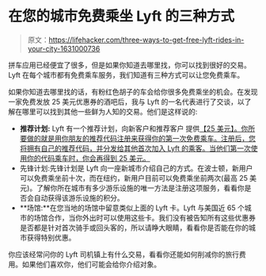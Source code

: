 # 在您的城市免费乘坐 Lyft 的三种方式

> 原文：<https://lifehacker.com/three-ways-to-get-free-lyft-rides-in-your-city-1631000736>

拼车应用已经便宜了很多，但是如果你知道去哪里找，你可以找到很好的交易。Lyft 在每个城市都有免费乘车服务，我们知道有三种方式可以让您免费乘车。



如果你知道去哪里找的话，有粉红色胡子的车会给你很多免费乘坐的机会。在发现一家免费发放 25 美元优惠券的酒吧后，我与 Lyft 的一名代表进行了交谈，以了解在哪里可以找到其他一些鲜为人知的交易。他们是这样说的:

*   **推荐计划:** Lyft 有一个推荐计划，向新客户和推荐客户 提供[【25 美元】。你所要做的就是用你朋友的推荐代码注册来获得你的第一次免费乘车。注册后，您将拥有自己的推荐代码，并分发给其他首次加入 Lyft 的乘客。当他们第一次使用你的代码乘车时，你会再得到 25 美元。](https://www.lyft.com/help/article/1455280)
*   先锋计划:先锋计划是 Lyft 向一座新城市介绍自己的方式。在波士顿，新用户可以免费乘坐前十次，而在纽约，新用户目前可以免费乘坐前两次(最高 25 美元)。了解你所在城市有多少游乐设施的唯一方法是注册这项服务，看看你是否会自动获得该游乐设施的积分。
*   **场馆:**在您当地的场馆中留意类似上面的 Lyft 卡。Lyft 与美国近 65 个城市的场馆合作，当你外出时可以使用这些卡。我们没有被告知所有这些优惠券是否都是针对首次骑手或回头客的，所以请睁大眼睛，看看你是否能在你的城市获得特别优惠。

你应该经常问你的 Lyft 司机镇上有什么交易，看看你还能如何削减你的旅行费用。如果他们喜欢你，他们可能会给你介绍对象。